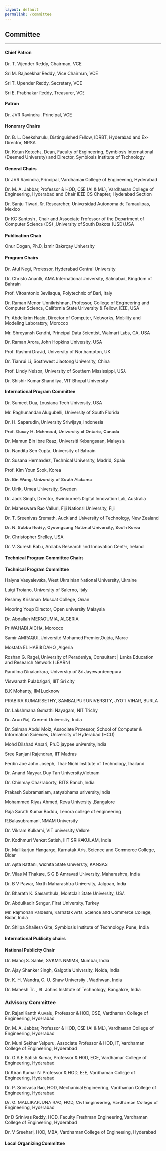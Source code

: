 ```yaml
---
layout: default
permalink: /committee
---
```

## Committee
---

#### Chief Patron

Dr. T. Vijender Reddy, Chairman, VCE

Sri M. Rajasekhar Reddy, Vice Chairman, VCE

Sri T. Upender Reddy, Secretary, VCE

Sri E. Prabhakar Reddy, Treasurer, VCE

#### Patron

Dr. JVR Ravindra , Principal, VCE

#### Honorary Chairs

Dr. B. L. Deekshatulu, Distinguished Fellow, IDRBT, Hyderabad and Ex-Director, NRSA

Dr. Ketan Kotecha, Dean, Faculty of Engineering, Symbiosis International (Deemed University) and Director, Symbiosis Institute of Technology

#### General Chairs

Dr JVR Ravindra, Principal, Vardhaman College of Engineering, Hyderabad

Dr. M. A. Jabbar, Professor & HOD, CSE (AI & ML), Vardhaman College of Engineering, Hyderabad and Chair IEEE CS Chapter, Hyderabad Section

Dr. Sanju Tiwari, Sr. Researcher, Universidad Autonoma de Tamaulipas, Mexico

Dr KC Santosh , Chair and Associate Professor of the Department of Computer Science (CS) ,University of South Dakota (USD),USA

#### Publication Chair

Onur Dogan, Ph.D, İzmir Bakırçay University



#### Program Chairs

Dr. Atul Negi, Professor, Hyderabad Central University 

Dr. Christo Ananth, AMA International University, Salmabad, Kingdom of Bahrain

Prof. Vitoantonio Bevilaqua, Polytechnic of Bari, Italy

Dr. Raman Menon Unnikrishnan, Professor, College of Engineering and Computer Science, California State University & Fellow, IEEE, USA

Pr. Abdelkrim Haqiq, Director of Computer, Networks, Mobility and Modeling Laboratory, Morocco

Mr. Shreyansh Gandhi, Principal Data Scientist, Walmart Labs, CA, USA

Dr. Raman Arora, John Hopkins University, USA

Prof. Rashmi Dravid, University of Northampton, UK

Dr. Tianrui Li, Southwest Jiaotong University, China

Prof. Lindy Nelson, University of Southern Mississippi, USA

Dr. Shishir Kumar Shandilya, VIT Bhopal University

#### International Program Committee

Dr. Sumeet Dua, Lousiana Tech University, USA

Mr. Raghunandan Alugubelli, University of South Florida

Dr. H. Saparudin, University Sriwijaya, Indonesia

Prof. Qusay H. Mahmoud, University of Ontario, Canada

Dr. Mamun Bin Ibne Reaz, Universiti Kebangsaan, Malaysia 

Dr. Nandita Sen Gupta, University of Bahrain 

Dr. Susana Hernandez, Technical University, Madrid, Spain

Prof. Kim Youn Sook, Korea

Dr. Bin Wang, University of South Alabama

Dr. Ulrik, Umea University, Sweden

Dr. Jack Singh, Director, Swinburne’s Digital Innovation Lab, Australia

Dr. Maheswara Rao Valluri, Fiji National University, Fiji

Dr. T. Sreenivas Sremath, Auckland University of Technology, New Zealand

Dr. N. Subba Reddy, Gyeongsang National University, South Korea

Dr. Christopher Shelley, USA

Dr. V. Suresh Babu, Arclabs Research and Innovation Center, Ireland


#### Technical Program Committee Chairs


#### Technical Program Committee

Halyna Vasyalevska, West Ukrainian National University, Ukraine

Luigi Troiano, University of Salerno, Italy 

Reshmy Krishnan,  Muscat College,  Oman

Mooring Youp Director,  Open university Malaysia

Dr. Abdallah MERAOUMIA, ALGERIA

Pr WAHABI AICHA, Morocco

Samir AMRAQUI, Université Mohamed Premier,Oujda, Maroc

Mostafa EL HABIB DAHO ,Algeria

Roshan G. Ragel,  University of Peradeniya, Consultant | Lanka Education and Research Network (LEARN)

Randima Dinalankara, University of Sri Jayewardenepura

Viswanath Pulabaigari,	IIIT Sri city

B.K Mohanty,	IIM Lucknow

PRABIRA KUMAR SETHY, SAMBALPUR UNIVERSITY, JYOTI VIHAR, BURLA

Dr. Lakshmana Gomathi Nayagam, 	NIT Trichy

Dr. Arun Raj, Cresent University, India

Dr. Salman Abdul Moiz,	Associate Professor, School of Computer & Information Sciences, University of Hyderabad (HCU)

Mohd Dilshad Ansari, Ph.D	jaypee university,India

Sree Ranjani Rajendran,	IIT Madras

Ferdin Joe John Joseph,	Thai-Nichi Institute of Technology,Thailand

Dr. Anand Nayyar,	Duy Tan University,Vietnam

Dr. Chinmay Chakraborty,	BITS Ranchi,India

Prakash Subramaniam,	satyabhama university,India

Mohammed Riyaz Ahmed,	Reva University ,Bangalore

Raja Sarath Kumar Boddu,	Lenora college of engineering

R.Balasubramani,	NMAM University

Dr. Vikram Kulkarni,	VIT university,Vellore

Dr. Kodhmuri Venkat Satish,	IIIT SRIKAKULAM, India

Dr. Mallikarjun Hangarge,	Karnatak Arts, Science and  Commerce College, Bidar

Dr. Ajita Rattani, Wichita State University, KANSAS

Dr. Vilas M Thakare,	S G B Amravati University,  Maharashtra, India

Dr. B V Pawar,	North Maharashtra University, Jalgoan, India

Dr. Bharath K. Samanthula,	Montclair State University, USA

Dr. Abdulkadir Sengur,	Firat University, Turkey 

Mr. Rajmohan Pardeshi, 	Karnatak Arts, Science and  Commerce College, Bidar, India

Dr. Shilpa Shailesh Gite, Symbiosis Institute of Technology, Pune, India 

#### International Publicity chairs


#### National Publicity Chair

Dr. Manoj S. Sanke, SVKM’s NMIMS, Mumbai, India

Dr. Ajay Shanker Singh, Galgotia University, Noida, India

Dr. K. H. Wandra, C. U. Shaw University , Wadhwan, India

Dr. Mahesh Tr. , St. Johns Institute of Technology, Bangalore, India

### Advisory Committee

Dr. RajaniKanth Aluvalu, Professor & HOD, CSE, Vardhaman College of Engineering, Hyderabad

Dr. M. A. Jabbar, Professor & HOD, CSE (AI & ML), Vardhaman College of Engineering, Hyderabad 

Dr. Muni Sekhar Velpuru, Associate Professor & HOD, IT, Vardhaman College of Engineering, Hyderabad

Dr. G.A.E.Satish Kumar, Professor & HOD, ECE, Vardhaman College of Engineering, Hyderabad

Dr.Kiran Kumar N, Professor & HOD, EEE, Vardhaman College of Engineering, Hyderabad

Dr. P. Srinivasa Rao, HOD, Mechanical Engineering, Vardhaman College of Engineering, Hyderabad

Dr. G. MALLIKARJUNA RAO, HOD, Civil Engineering, Vardhaman College of Engineering, Hyderabad

Dr D Srinivas Reddy, HOD, Faculty Freshman Engineering, Vardhaman College of Engineering, Hyderabad

Dr. V Sreehari, HOD, MBA, Vardhaman College of Engineering, Hyderabad

#### Local Organizing Committee

